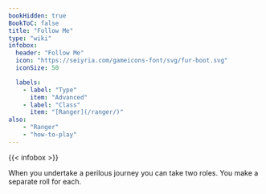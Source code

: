 ```yaml
---
bookHidden: true
BookToC: false
title: "Follow Me"
type: "wiki"
infobox:
  header: "Follow Me"
  icon: "https://seiyria.com/gameicons-font/svg/fur-boot.svg"
  iconSize: 50

  labels:
    - label: "Type"
      item: "Advanced"
    - label: "Class"
      item: "[Ranger](/ranger/)"
also:
    - "Ranger"
    - "how-to-play"
---
```


{{< infobox >}}

When you undertake a perilous journey you can take two roles. You make a separate roll for each.